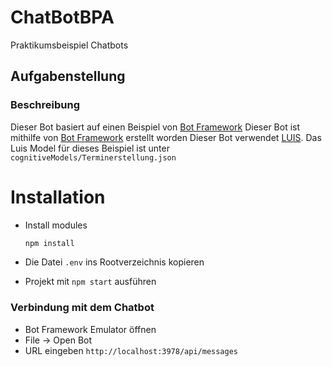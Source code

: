 # ChatBotBPA

Praktikumsbeispiel Chatbots

## Aufgabenstellung



### Beschreibung

Dieser Bot basiert auf einen Beispiel von [Bot Framework](https://github.com/Microsoft/BotBuilder-Samples/tree/master/generators/generator-botbuilder#templates)
Dieser Bot ist mithilfe von [Bot Framework](https://dev.botframework.com) erstellt worden
Dieser Bot verwendet [LUIS](https://www.luis.ai). Das Luis Model für dieses Beispiel ist unter `cognitiveModels/Terminerstellung.json`


# Installation

- Install modules

    ```bash
    npm install
    ```
- Die Datei `.env` ins Rootverzeichnis kopieren
- Projekt mit `npm start` ausführen

### Verbindung mit dem Chatbot

- Bot Framework Emulator öffnen
- File -> Open Bot
- URL eingeben `http://localhost:3978/api/messages`



